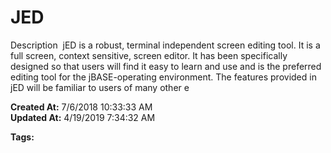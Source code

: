 # JED

Description  jED is a robust, terminal independent screen editing tool. It is a full screen, context sensitive, screen editor. It has been specifically designed so that users will find it easy to learn and use and is the preferred editing tool for the jBASE-operating environment. The features provided in jED will be familiar to users of many other e  

**Created At:** 7/6/2018 10:33:33 AM  
**Updated At:** 4/19/2019 7:34:32 AM  

**Tags:**
<badge text='jedrc' vertical='middle' />
